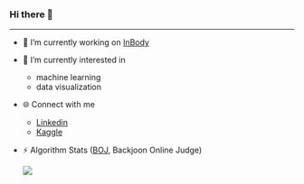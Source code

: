 ### Hi there 👋

---

- 🔭 I’m currently working on [InBody](https://inbody.com/en)
  
- 🌱 I’m currently interested in
    - machine learning
    - data visualization
      
- 🌐 Connect with me
    - [Linkedin](https://www.linkedin.com/in/seulbeen-kim-94a498116/)
    - [Kaggle](https://www.kaggle.com/seongnam1stminam)

- ⚡ Algorithm Stats ([BOJ](https://www.acmicpc.net/), Backjoon Online Judge)
    
    <img align='left' src="http://mazassumnida.wtf/api/v2/generate_badge?boj=tmfqksdk">



<!--
<img align='left' src="http://mazassumnida.wtf/api/v2/generate_badge?boj=tmfqksdk">

**KIMSEULBEEN/KIMSEULBEEN** is a ✨ _special_ ✨ repository because its `README.md` (this file) appears on your GitHub profile.

Here are some ideas to get you started:

- 🔭 I’m currently working on ...
- 🌱 I’m currently learning ...
- 👯 I’m looking to collaborate on ...
- 🤔 I’m looking for help with ...
- 💬 Ask me about ...
- 📫 How to reach me: ...
- 😄 Pronouns: ...
- ⚡ Fun fact: ...
-->
